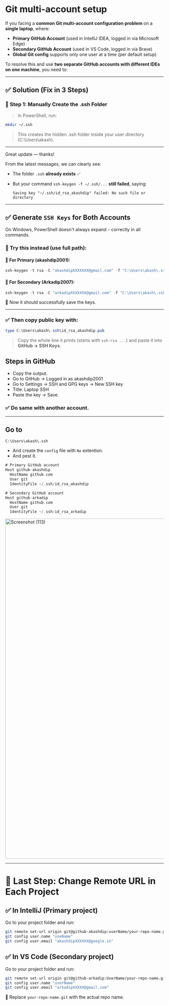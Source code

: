 # Git multi-account setup

If you facing a **common Git multi-account configuration problem** on a **single laptop**, where:

* **Primary GitHub Account** (used in IntelliJ IDEA, logged in via Microsoft Edge)
* **Secondary GitHub Account** (used in VS Code, logged in via Brave)
* **Global Git config** supports only one user at a time (per default setup)

To resolve this and use **two separate GitHub accounts with different IDEs on one machine**, you need to:

---

## ✅ Solution (Fix in 3 Steps)
### 🔧 Step 1: Manually Create the .ssh Folder

> In PowerShell, run:

```bash
mkdir ~/.ssh
```

> This creates the hidden .ssh folder inside your user directory (C:\Users\akash).

---

Great update — thanks!

From the latest messages, we can clearly see:

* The folder `.ssh` **already exists** ✅
* But your command `ssh-keygen -f ~/.ssh/...` **still failed**, saying:

  ```
  Saving key "~/.ssh/id_rsa_akashdip" failed: No such file or directory
  ```

---

## ✅ Generate `SSH Keys` for Both Accounts

On Windows, PowerShell doesn't always expand `~` correctly in all commands.

### 🔄 Try this instead (use full path):

#### 🔷 For Primary (akashdip2001):

```powershell
ssh-keygen -t rsa -C "akashdipXXXXXXX@gmail.com" -f "C:\Users\akash\.ssh\id_rsa_akashdip"
```

#### 🔶 For Secondary (Arkadip2007):

```powershell
ssh-keygen -t rsa -C "arkadipXXXXXXX@gmail.com" -f "C:\Users\akash\.ssh\id_rsa_arkadip"
```

📌 Now it should successfully save the keys.

---

### ✅ Then copy public key with:

```powershell
type C:\Users\akash\.ssh\id_rsa_akashdip.pub
```

> Copy the whole line it prints (starts with `ssh-rsa ...`) and paste it into **GitHub → SSH Keys**.

## Steps in GitHub

- Copy the output.
- Go to GitHub → Logged in as akashdip2001
- Go to Settings → SSH and GPG keys → New SSH key
- Title: Laptop SSH
- Paste the key → Save.

### ✅ Do same with another account.

---

## Go to 

```
C:\Users\akash\.ssh
```
- And create the `config` file with `No` extention.
-  And pest it.

```go
# Primary GitHub account
Host github-akashdip
  HostName github.com
  User git
  IdentityFile ~/.ssh/id_rsa_akashdip

# Secondary GitHub account
Host github-arkadip
  HostName github.com
  User git
  IdentityFile ~/.ssh/id_rsa_arkadip
```
  
<img width="1920" height="1080" alt="Screenshot (113)" src="https://github.com/user-attachments/assets/3c7c08f1-1d89-46f6-a7d5-4ca6277f18d9" />

---

# 🔄 Last Step: Change Remote URL in Each Project

## ✅ In IntelliJ (Primary project)

Go to your project folder and run:

```bash
git remote set-url origin git@github-akashdip:userName/your-repo-name.git
git config user.name "useName"
git config user.email "akashdipXXXXXX@google.in"
```

## ✅ In VS Code (Secondary project)

Go to your project folder and run:

```bash
git remote set-url origin git@github-arkadip:UserName/your-repo-name.git
git config user.name "userName"
git config user.email "arkadipXXXXX@gmail.com"
```

📌 Replace `your-repo-name.git` with the actual repo name.

